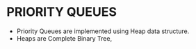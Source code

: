 # PRIORITY QUEUES

- Priority Queues are implemented using Heap data structure.
- Heaps are Complete Binary Tree,
